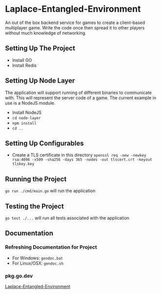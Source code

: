 # Laplace-Entangled-Environment
An out of the box backend service for games to create a client-based multiplayer game. Write the code once then spread it to other players without much knowledge of networking. 

## Setting Up The Project
- Install GO
- Install Redis

## Setting Up Node Layer
The application will support running of different binaries to communicate with. This will represent the server code of a game. The current example in use is a NodeJS module.

- Install NodeJS
- `cd node-layer`
- `npm install`
- `cd ..`

## Setting Up Configurables
- Create a TLS certificate in this directory
`openssl req -new -newkey rsa:4096 -x509 -sha256 -days 365 -nodes -out tlscert.crt -keyout tlskey.key`

## Running the Project
`go run ./cmd/main.go` will run the application

## Testing the Project
`go test ./...` will run all tests associated with the application

## Documentation

### Refreshing Documentation for Project
- For Windows: `gendoc.bat`
- For Linux/OSX: `gendoc.sh`

### pkg.go.dev
[Laplace-Entangled-Environment](https://pkg.go.dev/github.com/Laplace-Game-Development/Laplace-Entangled-Environment)